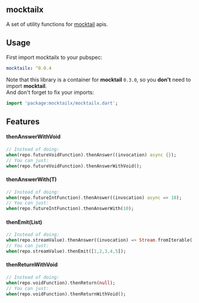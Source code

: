 
## mocktailx
A set of utility functions for [mocktail](https://pub.dev/packages/mocktail) apis.

## Usage

First import mocktailx to your pubspec:

```yaml  
mocktailx: ^0.0.4
```  
Note that this library is a container for **mocktail** `0.3.0`, so you **don't** need to import **mocktail**.  
And don't forget to fix your imports:

```dart 
import 'package:mocktailx/mocktailx.dart';  
```  

## Features

#### thenAnswerWithVoid
```dart  
// Instead of doing:  
when(repo.futureVoidFunction).thenAnswer((invocation) async {});  
// You can just:  
when(repo.futureVoidFunction).thenAnswerWithVoid();   
```  

#### thenAnswerWith(T)

```dart  
// Instead of doing:  
when(repo.futureIntFunction).thenAnswer((invocation) async => 10);  
// You can just:  
when(repo.futureIntFunction).thenAnswerWith(10);  
```  


#### thenEmit(List)

```dart  
// Instead of doing:  
when(repo.streamValue).thenAnswer((invocation) => Stream.fromIterable([1,2,3,4,5]));  
// You can just:  
when(repo.streamValue).thenEmit([1,2,3,4,5]);  
```

#### thenReturnWithVoid
```dart  
// Instead of doing:  
when(repo.voidFunction).thenReturn(null);  
// You can just:  
when(repo.voidFunction).thenReturnWithVoid();   
```  